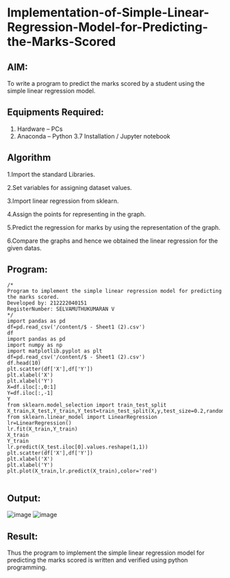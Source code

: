 # Implementation-of-Simple-Linear-Regression-Model-for-Predicting-the-Marks-Scored

## AIM:
To write a program to predict the marks scored by a student using the simple linear regression model.

## Equipments Required:
1. Hardware – PCs
2. Anaconda – Python 3.7 Installation / Jupyter notebook

## Algorithm
1.Import the standard Libraries. 

2.Set variables for assigning dataset values. 

3.Import linear regression from sklearn. 

4.Assign the points for representing in the graph. 

5.Predict the regression for marks by using the representation of the graph. 

6.Compare the graphs and hence we obtained the linear regression for the given datas.
## Program:
```
/*
Program to implement the simple linear regression model for predicting the marks scored.
Developed by: 212222040151
RegisterNumber: SELVAMUTHUKUMARAN V 
*/
import pandas as pd
df=pd.read_csv('/content/$ - Sheet1 (2).csv')
df
import pandas as pd
import numpy as np
import matplotlib.pyplot as plt
df=pd.read_csv('/content/$ - Sheet1 (2).csv')
df.head(10)
plt.scatter(df['X'],df['Y'])
plt.xlabel('X')
plt.xlabel('Y')
X=df.iloc[:,0:1]
Y=df.iloc[:,-1]
Y
from sklearn.model_selection import train_test_split
X_train,X_test,Y_train,Y_test=train_test_split(X,y,test_size=0.2,random_state=0)
from sklearn.linear_model import LinearRegression
lr=LinearRegression()
lr.fit(X_train,Y_train)
X_train
Y_train
lr.predict(X_test.iloc[0].values.reshape(1,1))
plt.scatter(df['X'],df['Y'])
plt.xlabel('X')
plt.xlabel('Y')
plt.plot(X_train,lr.predict(X_train),color='red')


```

## Output:
![image](https://github.com/selva258963/Implementation-of-Simple-Linear-Regression-Model-for-Predicting-the-Marks-Scored/assets/121961701/4e6125b3-4af6-4725-b6f5-55f001f799a9)
![image](https://github.com/selva258963/Implementation-of-Simple-Linear-Regression-Model-for-Predicting-the-Marks-Scored/assets/121961701/af8d6442-152a-46dd-a26d-37da9291b809)


## Result:
Thus the program to implement the simple linear regression model for predicting the marks scored is written and verified using python programming.
